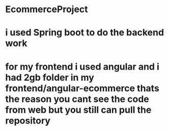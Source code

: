 # EcommerceProject

# i used Spring boot to do the backend work 
# for my frontend i used angular and i had 2gb folder in my frontend/angular-ecommerce thats the reason you cant see the code from web but you still can pull the repository
